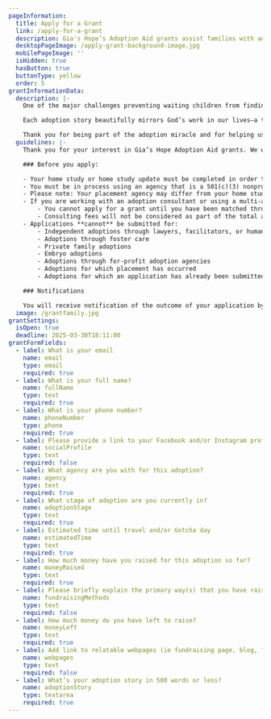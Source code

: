 ```yaml
---
pageInformation:
  title: Apply for a Grant
  link: /apply-for-a-grant
  description: Gia's Hope’s Adoption Aid grants assist families with adoption costs, helping children find loving homes and honoring Gianna's legacy.
  desktopPageImage: /apply-grant-background-image.jpg
  mobilePageImage: ''
  isHidden: true
  hasButton: true
  buttonType: yellow
  order: 5
grantInformationData:
  description: |-
    One of the major challenges preventing waiting children from finding families is the high cost of adoption. Our grants help reduce this financial barrier, contributing to the placement of over 32 children into loving, secure homes.

    Each adoption story beautifully mirrors God’s work in our lives—a testament to faith, redemption, and hope. We would be thrilled to join you in rejoicing and praying for you and your waiting children.

    Thank you for being part of the adoption miracle and for helping us honor the lasting light and legacy of our brave Gianna.
  guidelines: |-
    Thank you for your interest in Gia’s Hope Adoption Aid grants. We would be honored to be a part of your journey. Today, Gia's Hope Adoption Aid grants generally range between $500 and $1,000 each. For further inquiries, please contact [johanna@giashope.com](mailto:johanna@giashope.com).

    ### Before you apply:

    - Your home study or home study update must be completed in order to apply.
    - You must be in process using an agency that is a 501(c)(3) nonprofit organization licensed to place children for adoption.
    - Please note: Your placement agency may differ from your home study provider.
    - If you are working with an adoption consultant or using a multi-agency approach:
        - You cannot apply for a grant until you have been matched through a placing agency.
        - Consulting fees will not be considered as part of the total adoption costs.
    - Applications **cannot** be submitted for:
        - Independent adoptions through lawyers, facilitators, or humanitarian organizations licensed to place children
        - Adoptions through foster care
        - Private family adoptions
        - Embryo adoptions
        - Adoptions through for-profit adoption agencies
        - Adoptions for which placement has occurred
        - Adoptions for which an application has already been submitted

    ### Notifications

    You will receive notification of the outcome of your application by email
  image: /grantfamily.jpg
grantSettings:
  isOpen: true
  deadline: 2025-03-30T18:11:00
grantFormFields:
  - label: What is your email
    name: email
    type: email
    required: true
  - label: What is your full name?
    name: fullName
    type: text
    required: true
  - label: What is your phone number?
    name: phoneNumber
    type: phone
    required: true
  - label: Please provide a link to your Facebook and/or Instagram profile.
    name: socialProfile
    type: text
    required: false
  - label: What agency are you with for this adoption?
    name: agency
    type: text
    required: true
  - label: What stage of adoption are you currently in?
    name: adoptionStage
    type: text
    required: true
  - label: Estimated time until travel and/or Gotcha day
    name: estimatedTime
    type: text
    required: true
  - label: How much money have you raised for this adoption so far?
    name: moneyRaised
    type: text
    required: true
  - label: Please briefly explain the primary way(s) that you have raised money thus far?
    name: fundraisingMethods
    type: text
    required: false
  - label: How much money do you have left to raise?
    name: moneyLeft
    type: text
    required: true
  - label: Add link to relatable webpages (ie fundraising page, blog, family page, etc.)
    name: webpages
    type: text
    required: false
  - label: What’s your adoption story in 500 words or less?
    name: adoptionStory
    type: textarea
    required: true
---
```


